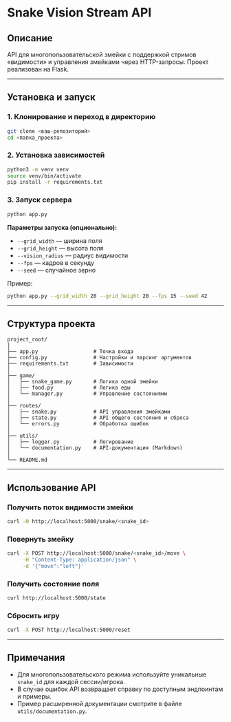 # Snake Vision Stream API

## Описание

API для многопользовательской змейки с поддержкой стримов «видимости» и управления змейками через HTTP-запросы. Проект реализован на Flask.

---

## Установка и запуск

### 1. Клонирование и переход в директорию

```bash
git clone <ваш-репозиторий>
cd <папка_проекта>
```

### 2. Установка зависимостей

```bash
python3 -m venv venv
source venv/bin/activate
pip install -r requirements.txt
```

### 3. Запуск сервера

```bash
python app.py
```

**Параметры запуска (опционально):**

* `--grid_width` — ширина поля
* `--grid_height` — высота поля
* `--vision_radius` — радиус видимости
* `--fps` — кадров в секунду
* `--seed` — случайное зерно

Пример:

```bash
python app.py --grid_width 20 --grid_height 20 --fps 15 --seed 42
```

---

## Структура проекта

```
project_root/
│
├── app.py                  # Точка входа
├── config.py               # Настройки и парсинг аргументов
├── requirements.txt        # Зависимости
│
├── game/
│   ├── snake_game.py       # Логика одной змейки
│   ├── food.py             # Логика еды
│   └── manager.py          # Управление состояниями
│
├── routes/
│   ├── snake.py            # API управления змейками
│   ├── state.py            # API общего состояния и сброса
│   └── errors.py           # Обработка ошибок
│
├── utils/
│   ├── logger.py           # Логирование
│   └── documentation.py    # API-документация (Markdown)
│
└── README.md
```

---

## Использование API

### Получить поток видимости змейки

```bash
curl -N http://localhost:5000/snake/<snake_id>
```

### Повернуть змейку

```bash
curl -X POST http://localhost:5000/snake/<snake_id>/move \
     -H "Content-Type: application/json" \
     -d '{"move":"left"}'
```

### Получить состояние поля

```bash
curl http://localhost:5000/state
```

### Сбросить игру

```bash
curl -X POST http://localhost:5000/reset
```

---

## Примечания

* Для многопользовательского режима используйте уникальные `snake_id` для каждой сессии/игрока.
* В случае ошибок API возвращает справку по доступным эндпоинтам и примеры.
* Пример расширенной документации смотрите в файле `utils/documentation.py`.

